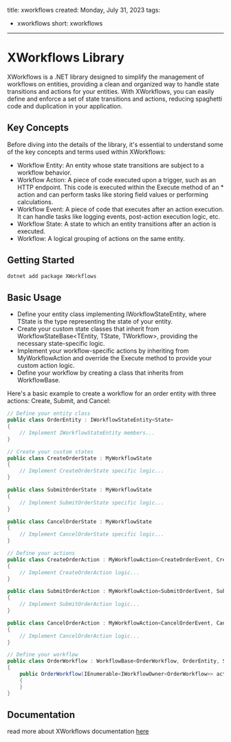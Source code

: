title: xworkflows
created: Monday, July 31, 2023
tags:
  - xworkflows
short: xworkflows
---
# XWorkflows Library

XWorkflows is a .NET library designed to simplify the management of workflows on entities, providing a clean and organized way to handle state transitions and actions for your entities. With XWorkflows, you can easily define and enforce a set of state transitions and actions, reducing spaghetti code and duplication in your application.

## Key Concepts

Before diving into the details of the library, it's essential to understand some of the key concepts and terms used within XWorkflows:

* Workflow Entity: An entity whose state transitions are subject to a workflow behavior.
* Workflow Action: A piece of code executed upon a trigger, such as an HTTP endpoint. This code is executed within the Execute method of an * action and can perform tasks like storing field values or performing calculations.
* Workflow Event: A piece of code that executes after an action execution. It can handle tasks like logging events, post-action execution logic, etc.
* Workflow State: A state to which an entity transitions after an action is executed.
* Workflow: A logical grouping of actions on the same entity.

## Getting Started

```bash
dotnet add package XWorkflows
```


## Basic Usage

* Define your entity class implementing IWorkflowStateEntity<TState>, where TState is the type representing the state of your entity.
* Create your custom state classes that inherit from WorkflowStateBase<TEntity, TState, TWorkflow>, providing the necessary state-specific logic.
* Implement your workflow-specific actions by inheriting from MyWorkflowAction and override the Execute method to provide your custom action logic.
* Define your workflow by creating a class that inherits from WorkflowBase.

Here's a basic example to create a workflow for an order entity with three actions: Create, Submit, and Cancel:


```csharp
// Define your entity class
public class OrderEntity : IWorkflowStateEntity<State>
{
    // Implement IWorkflowStateEntity members...
}

// Create your custom states
public class CreateOrderState : MyWorkflowState
{
    // Implement CreateOrderState specific logic...
}

public class SubmitOrderState : MyWorkflowState
{
    // Implement SubmitOrderState specific logic...
}

public class CancelOrderState : MyWorkflowState
{
    // Implement CancelOrderState specific logic...
}

// Define your actions
public class CreateOrderAction : MyWorkflowAction<CreateOrderEvent, CreateOrderState, CreateOrderActionRequest, CreateOrderActionRequest, string>, IWorkflowStartAction
{
    // Implement CreateOrderAction logic...
}

public class SubmitOrderAction : MyWorkflowAction<SubmitOrderEvent, SubmitOrderState, SubmitOrderActionRequest, SubmitOrderActionRequest, bool>
{
    // Implement SubmitOrderAction logic...
}

public class CancelOrderAction : MyWorkflowAction<CancelOrderEvent, CancelOrderState, CancelOrderActionRequest, CancelOrderActionRequest, bool>
{
    // Implement CancelOrderAction logic...
}

// Define your workflow
public class OrderWorkflow : WorkflowBase<OrderWorkflow, OrderEntity, State>
{
    public OrderWorkflow(IEnumerable<IWorkflowOwner<OrderWorkflow>> actions) : base(actions)
    {
    }
}

```

## Documentation

read more about XWorkflows documentation [here](../doc/xworkflows/index.html)